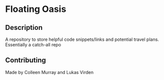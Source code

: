 # Floating Oasis

## Description
A repository to store helpful code snippets/links and potential travel plans. Essentially a catch-all repo

## Contributing
Made by Colleen Murray and Lukas Virden